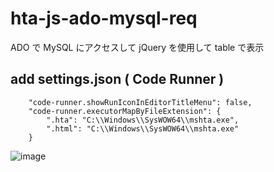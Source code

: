 # hta-js-ado-mysql-req
ADO で MySQL にアクセスして jQuery を使用して table で表示
## add settings.json ( Code Runner )
```
    "code-runner.showRunIconInEditorTitleMenu": false,
    "code-runner.executorMapByFileExtension": {
        ".hta": "C:\\Windows\\SysWOW64\\mshta.exe",
        ".html": "C:\\Windows\\SysWOW64\\mshta.exe"
    }
```
![image](https://user-images.githubusercontent.com/1501327/129882474-b73d17f3-260b-4e53-b537-80db3ad0f2ce.png)

